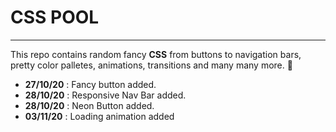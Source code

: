 # CSS POOL 

---

This repo contains random fancy **CSS** from buttons to navigation bars, pretty color palletes, animations, transitions and many many more. :triangular_ruler:

- **27/10/20** : Fancy button added.
- **28/10/20** : Responsive Nav Bar added.
- **28/10/20** : Neon Button added.
- **03/11/20** : Loading animation added
